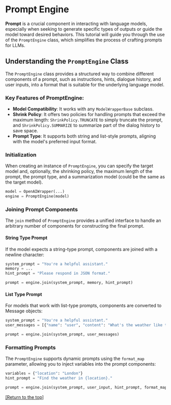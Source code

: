 # Prompt Engine

**Prompt** is a crucial component in interacting with language models, especially when seeking to generate specific types of outputs or guide the model toward desired behaviors. This tutorial will guide you through the use of the `PromptEngine` class, which simplifies the process of crafting prompts for LLMs.

## Understanding the `PromptEngine` Class

The `PromptEngine` class provides a structured way to combine different components of a prompt, such as instructions, hints, dialogue history, and user inputs, into a format that is suitable for the underlying language model.

### Key Features of PromptEngine:

- **Model Compatibility**: It works with any `ModelWrapperBase` subclass.
- **Shrink Policy**: It offers two policies for handling prompts that exceed the maximum length: `ShrinkPolicy.TRUNCATE` to simply truncate the prompt, and `ShrinkPolicy.SUMMARIZE` to summarize part of the dialog history to save space.
- **Prompt Type**: It supports both string and list-style prompts, aligning with the model's preferred input format.

### Initialization

When creating an instance of `PromptEngine`, you can specify the target model and, optionally, the shrinking policy, the maximum length of the prompt, the prompt type, and a summarization model (could be the same as the target model).

```python
model = OpenAIWrapper(...)
engine = PromptEngine(model)
```

### Joining Prompt Components

The `join` method of `PromptEngine` provides a unified interface to handle an arbitrary number of components for constructing the final prompt.

#### String Type Prompt

If the model expects a string-type prompt, components are joined with a newline character:

```python
system_prompt = "You're a helpful assistant."
memory = ...
hint_prompt = "Please respond in JSON format."

prompt = engine.join(system_prompt, memory, hint_prompt)
```

#### List Type Prompt

For models that work with list-type prompts, components are converted to Message objects:

```python
system_prompt = "You're a helpful assistant."
user_messages = [{"name": "user", "content": "What's the weather like today?"}]

prompt = engine.join(system_prompt, user_messages)
```

### Formatting Prompts

The `PromptEngine` supports dynamic prompts using the `format_map` parameter, allowing you to inject variables into the prompt components:

```python
variables = {"location": "London"}
hint_prompt = "Find the weather in {location}."

prompt = engine.join(system_prompt, user_input, hint_prompt, format_map=variables)
```



[[Return to the top]](#prompt-engine)